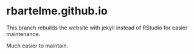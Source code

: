 # rbartelme.github.io

This branch rebuilds the website with jekyll instead of RStudio for easier maintenance.

Much easier to maintain.
